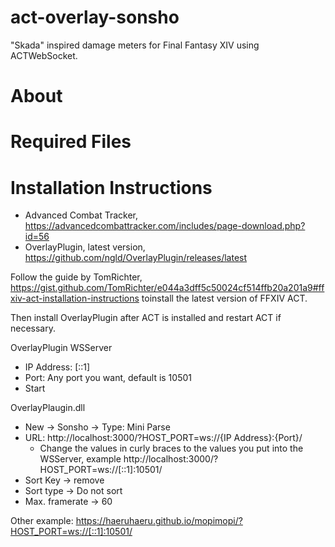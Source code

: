 # act-overlay-sonsho
"Skada" inspired damage meters for Final Fantasy XIV using ACTWebSocket.

# About

# Required Files


# Installation Instructions

- Advanced Combat Tracker, https://advancedcombattracker.com/includes/page-download.php?id=56
- OverlayPlugin, latest version, https://github.com/ngld/OverlayPlugin/releases/latest

Follow the guide by TomRichter, https://gist.github.com/TomRichter/e044a3dff5c50024cf514ffb20a201a9#ffxiv-act-installation-instructions toinstall the latest version of FFXIV ACT.

Then install OverlayPlugin after ACT is installed and restart ACT if necessary.

OverlayPlugin WSServer

- IP Address: [::1]
- Port: Any port you want, default is 10501
- Start

OverlayPlaugin.dll

- New -> Sonsho -> Type: Mini Parse
- URL: http://localhost:3000/?HOST_PORT=ws://{IP Address}:{Port}/
    - Change the values in curly braces to the values you put into the WSServer, example http://localhost:3000/?HOST_PORT=ws://[::1]:10501/
- Sort Key -> remove
- Sort type -> Do not sort
- Max. framerate -> 60

Other example: https://haeruhaeru.github.io/mopimopi/?HOST_PORT=ws://[::1]:10501/